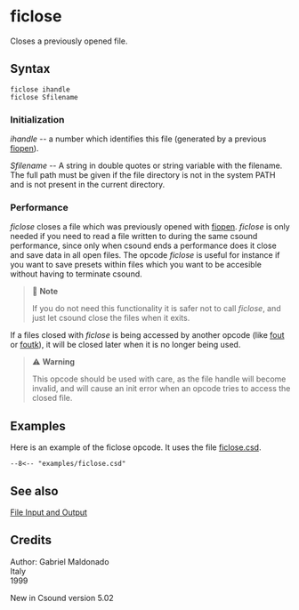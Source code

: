 <!--
id:ficlose
category:Signal I/O:File I/O
-->
# ficlose
Closes a previously opened file.

## Syntax
``` csound-orc
ficlose ihandle
ficlose Sfilename
```

### Initialization

_ihandle_ -- a number which identifies this file (generated by a previous [fiopen](../../opcodes/fiopen)).

_Sfilename_ -- A string in double quotes or string variable with the filename. The full path must be given if the file directory is not in the system PATH and is not present in the current directory.

### Performance

_ficlose_ closes a file which was previously opened with [fiopen](../../opcodes/fiopen). _ficlose_ is only needed if you need to read a file written to during the same csound performance, since only when csound ends a performance does it close and save data in all open files. The opcode _ficlose_ is useful for instance if you want to save presets within files which you want to be accesible without having to terminate csound.

> :memo: **Note**
>
> If you do not need this functionality it is safer not to call _ficlose_, and just let csound close the files when it exits.

If a files closed with _ficlose_ is being accessed by another opcode (like [fout](../../opcodes/fout) or [foutk](../../opcodes/foutk)), it will be closed later when it is no longer being used.

> :warning: **Warning**
>
> This opcode should be used with care, as the file handle will become invalid, and will cause an init error when an opcode tries to access the closed file.

## Examples

Here is an example of the ficlose opcode. It uses the file [ficlose.csd](../../examples/ficlose.csd).

``` csound-csd title="Example of the ficlose opcode." linenums="1"
--8<-- "examples/ficlose.csd"
```

## See also

[File Input and Output](../../sigio/fileio)

## Credits

Author: Gabriel Maldonado<br>
Italy<br>
1999<br>

New in Csound version 5.02
